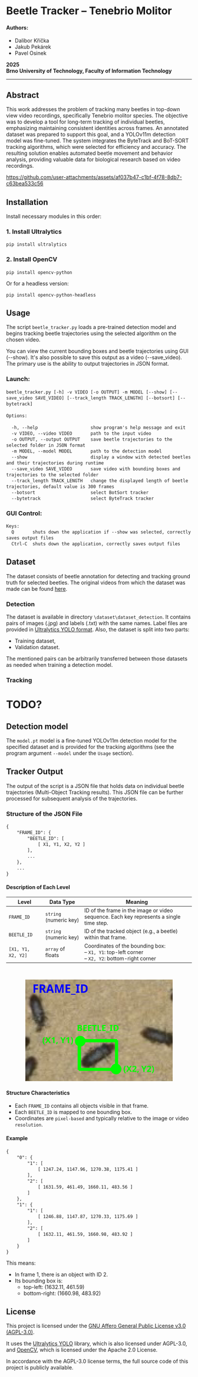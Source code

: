 # Beetle Tracker – Tenebrio Molitor

#### Authors:
- Dalibor Kříčka
- Jakub Pekárek
- Pavel Osinek


**2025**  
**Brno University of Technology, Faculty of Information Technology**

---

## Abstract
This work addresses the problem of tracking many beetles in top-down view video recordings, specifically Tenebrio molitor species. The objective was to develop a tool for long-term tracking of individual beetles, emphasizing maintaining consistent identities across frames. An annotated dataset was prepared to support this goal, and a YOLOv11m detection model was fine-tuned. The system integrates the ByteTrack and BoT-SORT tracking algorithms, which were selected for efficiency and accuracy. The resulting solution enables automated beetle movement and behavior analysis, providing valuable data for biological research based on video recordings.



https://github.com/user-attachments/assets/af037b47-c1bf-4f78-8db7-c63bea533c56


## Installation

Install necessary modules in this order: 

### 1. Install Ultralytics

```
pip install ultralytics
```

### 2. Install OpenCV

``` 
pip install opencv-python
```

Or for a headless version:

``` 
pip install opencv-python-headless
```

## Usage
The script `beetle_tracker.py` loads a pre-trained detection model and begins tracking beetle trajectories using the selected algorithm on the chosen video. 

You can view the current bounding boxes and beetle trajectories using GUI (--show). It's also possible to save this output as a video (--save_video). The primary use is the ability to output trajectories in JSON format.

### Launch:
```
beetle_tracker.py [-h] -v VIDEO [-o OUTPUT] -m MODEL [--show] [--save_video SAVE_VIDEO] [--track_length TRACK_LENGTH] [--botsort] [--bytetrack]

Options:

  -h, --help                    show program's help message and exit
  -v VIDEO, --video VIDEO       path to the input video
  -o OUTPUT, --output OUTPUT    save beetle trajectories to the selected folder in JSON format
  -m MODEL, --model MODEL       path to the detection model
  --show                        display a window with detected beetles and their trajectories during runtime
  --save_video SAVE_VIDEO       save video with bounding boxes and trajectories to the selected folder
  --track_length TRACK_LENGTH   change the displayed length of beetle trajectories, default value is 300 frames
  --botsort                     select BotSort tracker
  --bytetrack                   select ByteTrack tracker
```

### GUI Control:
```
Keys:
  Q       shuts down the application if --show was selected, correctly saves output files
  Ctrl-C  shuts down the application, correctly saves output files
```

## Dataset
The dataset consists of beetle annotation for detecting and tracking ground truth for selected beetles. The original videos from which the dataset was made can be found [here](https://drive.google.com/drive/folders/1AGtzvynBpuv33AhRac9ugMWajBD0TyCq?usp=sharing).

### Detection

The dataset is available in directory `\dataset\dataset_detection`. It contains pairs of images (.jpg) and labels (.txt) with the same names. Label files are provided in [Ultralytics YOLO format](https://docs.ultralytics.com/datasets/detect/). Also, the dataset is split into two parts:
- Training dataset,
- Validation dataset.

The mentioned pairs can be arbitrarily transferred between those datasets as needed when training a detection model.

### Tracking

# TODO?

## Detection model
The `model.pt` model is a fine-tuned YOLOv11m detection model for the specified dataset and is provided for the tracking algorithms (see the program argument `--model` under the `Usage` section).

## Tracker Output
The output of the script is a JSON file that holds data on individual beetle trajectories (Multi-Object Tracking results). This JSON file can be further processed for subsequent analysis of the trajectories.

### Structure of the JSON File


```
{
    "FRAME_ID": {
        "BEETLE_ID": [
            [ X1, Y1, X2, Y2 ]
        ],
        ...
    },
    ...
}
```
  
  
#### Description of Each Level
  
| Level              | Data Type         | Meaning                                                                 |
|--------------------|-------------------|-------------------------------------------------------------------------|
| `FRAME_ID`         | `string` (numeric key) | ID of the frame in the image or video sequence. Each key represents a single time step. |
| `BEETLE_ID`        | `string` (numeric key) | ID of the tracked object (e.g., a beetle) within that frame.           |
| `[X1, Y1, X2, Y2]` | `array` of floats  | Coordinates of the bounding box: <br>– `X1, Y1`: top-left corner <br>– `X2, Y2`: bottom-right corner |

<p>&nbsp;</p>
<p align="center">
  <img src="imgs/beetle_bbox.png" alt="Popis obrázku" width="400"/>
</p>


#### Structure Characteristics

- Each `FRAME_ID` contains all objects visible in that frame.
- Each `BEETLE_ID` is mapped to one bounding box.
- Coordinates are `pixel-based` and typically relative to the image or video `resolution`.


#### Example

```
{
    "0": {
        "1": [
            [ 1247.24, 1147.96, 1270.38, 1175.41 ]
        ],
        "2": [
            [ 1631.59, 461.49, 1660.11, 483.56 ]
        ]
    },
    "1": {
        "1": [
            [ 1246.88, 1147.87, 1270.33, 1175.69 ]
        ],
        "2": [
            [ 1632.11, 461.59, 1660.98, 483.92 ]
        ]
    }
}
```

This means:

- In frame 1, there is an object with ID 2.
- Its bounding box is:
   - top-left: (1632.11, 461.59)
   - bottom-right: (1660.98, 483.92)

## License

This project is licensed under the [GNU Affero General Public License v3.0 (AGPL-3.0)](https://www.gnu.org/licenses/agpl-3.0.html).

It uses the [Ultralytics YOLO](https://www.ultralytics.com/yolo) library, which is also licensed under AGPL-3.0, and [OpenCV](https://opencv.org/), which is licensed under the Apache 2.0 License.

In accordance with the AGPL-3.0 license terms, the full source code of this project is publicly available.
